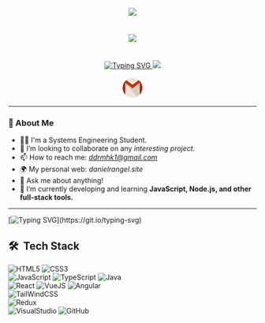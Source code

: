 
<p align="center">
  <img src="https://komarev.com/ghpvc/?username=Dan1el71">
  <br><br><br>
  <img src=https://media.giphy.com/media/du3J3cXyzhj75IOgvA/giphy.gif width="200"/>
  <br><br><br>
  
  <a href="">
    <img width="400" src="https://readme-typing-svg.demolab.com?font=Righteous+color&size=50&pause=1000&color=E1E1E1&center=true&width=460&height=100&lines=Hello+%F0%9F%91%8B+my" alt="Typing SVG">
    <img width="400" src="https://readme-typing-svg.demolab.com?font=Righteous+color&size=50&pause=1000&color=E1E1E1&center=true&width=500&height=100&lines=name+is+Daniel."> 
  </a>
  <br><br>
  
  <a href="mailto:ddrmhk1@gmail.com">
    <img height="40px" src="Images/Static/gmail.png" title="Mail">
  </a>
  
</p>

---
###  👦 About Me

- 👨‍💻 I'm a Systems Engineering Student.
- 🔭 I’m looking to collaborate on any <em>interesting project.</em>
- 📫 How to reach me: *ddrmhk1@gmail.com*
- 🌍 My personal web: *danielrangel.site*
- 💬 Ask me about anything!
- 🌱 I’m currently developing and learning **JavaScript, Node.js, and other full-stack tools.**
  
---

[![Typing SVG](https://readme-typing-svg.demolab.com?font=Fira+Code&size=25&pause=1000&color=8539ED&center=true&vCenter=true&width=800&height=80&lines=I+am+free+and+ready+to+start+whenever+you+need+me.)](https://git.io/typing-svg)



## 🛠 &nbsp;Tech Stack

![HTML5](https://img.shields.io/badge/-HTML5-05122A?style=flat&logo=HTML5)&nbsp;![CSS3](https://img.shields.io/badge/-CSS3-05122A?style=flat&logo=CSS3&logoColor=1572B6)<br>
![JavaScript](https://badges.aleen42.com/src/javascript.svg)&nbsp;![TypeScript](https://badges.aleen42.com/src/typescript.svg)&nbsp;![Java](https://badges.aleen42.com/src/java.svg)<br>
![React](https://badges.aleen42.com/src/react.svg)&nbsp;![VueJS](https://badges.aleen42.com/src/vue.svg)&nbsp;![Angular](https://badges.aleen42.com/src/angular.svg)<br>
![TailWindCSS](https://badges.aleen42.com/src/tailwindcss.svg)<br>
![Redux](https://badges.aleen42.com/src/redux.svg)<br>
![VisualStudio](https://badges.aleen42.com/src/visual_studio_code.svg)&nbsp;![GitHub](https://badges.aleen42.com/src/github.svg)<br>

